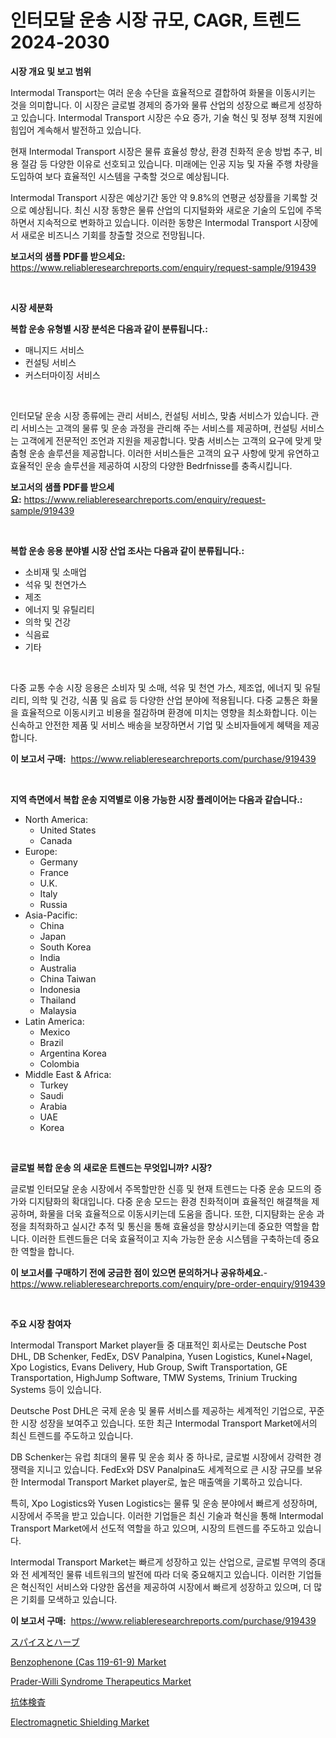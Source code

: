 <p><h1>인터모달 운송 시장 규모, CAGR, 트렌드 2024-2030</h1></p><p><strong>시장 개요 및 보고 범위</strong></p>
<p><p>Intermodal Transport는 여러 운송 수단을 효율적으로 결합하여 화물을 이동시키는 것을 의미합니다. 이 시장은 글로벌 경제의 증가와 물류 산업의 성장으로 빠르게 성장하고 있습니다. Intermodal Transport 시장은 수요 증가, 기술 혁신 및 정부 정책 지원에 힘입어 계속해서 발전하고 있습니다.</p><p>현재 Intermodal Transport 시장은 물류 효율성 향상, 환경 친화적 운송 방법 추구, 비용 절감 등 다양한 이유로 선호되고 있습니다. 미래에는 인공 지능 및 자율 주행 차량을 도입하여 보다 효율적인 시스템을 구축할 것으로 예상됩니다.</p><p>Intermodal Transport 시장은 예상기간 동안 약 9.8%의 연평균 성장률을 기록할 것으로 예상됩니다. 최신 시장 동향은 물류 산업의 디지털화와 새로운 기술의 도입에 주목하면서 지속적으로 변화하고 있습니다. 이러한 동향은 Intermodal Transport 시장에서 새로운 비즈니스 기회를 창출할 것으로 전망됩니다.</p></p>
<p><strong>보고서의 샘플 PDF를 받으세요:</strong> <a href="https://www.reliableresearchreports.com/enquiry/request-sample/919439">https://www.reliableresearchreports.com/enquiry/request-sample/919439</a></p>
<p>&nbsp;</p>
<p><strong>시장 세분화</strong></p>
<p><strong>복합 운송 유형별 시장 분석은 다음과 같이 분류됩니다.:</strong></p>
<p><ul><li>매니지드 서비스</li><li>컨설팅 서비스</li><li>커스터마이징 서비스</li></ul></p>
<p>&nbsp;</p>
<p><p>인터모달 운송 시장 종류에는 관리 서비스, 컨설팅 서비스, 맞춤 서비스가 있습니다. 관리 서비스는 고객의 물류 및 운송 과정을 관리해 주는 서비스를 제공하며, 컨설팅 서비스는 고객에게 전문적인 조언과 지원을 제공합니다. 맞춤 서비스는 고객의 요구에 맞게 맞춤형 운송 솔루션을 제공합니다. 이러한 서비스들은 고객의 요구 사항에 맞게 유연하고 효율적인 운송 솔루션을 제공하여 시장의 다양한 Bedrfnisse를 충족시킵니다.</p></p>
<p><strong>보고서의 샘플 PDF를 받으세요:</strong>&nbsp;<a href="https://www.reliableresearchreports.com/enquiry/request-sample/919439">https://www.reliableresearchreports.com/enquiry/request-sample/919439</a></p>
<p>&nbsp;</p>
<p><strong> 복합 운송 응용 분야별 시장 산업 조사는 다음과 같이 분류됩니다.:</strong></p>
<p><ul><li>소비재 및 소매업</li><li>석유 및 천연가스</li><li>제조</li><li>에너지 및 유틸리티</li><li>의학 및 건강</li><li>식음료</li><li>기타</li></ul></p>
<p>&nbsp;</p>
<p><p>다중 교통 수송 시장 응용은 소비자 및 소매, 석유 및 천연 가스, 제조업, 에너지 및 유틸리티, 의학 및 건강, 식품 및 음료 등 다양한 산업 분야에 적용됩니다. 다중 교통은 화물을 효율적으로 이동시키고 비용을 절감하며 환경에 미치는 영향을 최소화합니다. 이는 신속하고 안전한 제품 및 서비스 배송을 보장하면서 기업 및 소비자들에게 혜택을 제공합니다.</p></p>
<p><strong>이 보고서 구매:</strong>&nbsp; <a href="https://www.reliableresearchreports.com/purchase/919439">https://www.reliableresearchreports.com/purchase/919439</a></p>
<p>&nbsp;</p>
<p><strong>지역 측면에서 복합 운송 지역별로 이용 가능한 시장 플레이어는 다음과 같습니다.:</strong></p>
<p><ul>
    <li>
        North America:
        <ul>
            <li>United States</li>
            <li>Canada</li>
        </ul>
    </li>
    <li>
        Europe:
        <ul>
            <li>Germany</li>
            <li>France</li>
            <li>U.K.</li>
            <li>Italy</li>
            <li>Russia</li>
        </ul>
    </li>
    <li>
        Asia-Pacific:
        <ul>
            <li>China</li>
            <li>Japan</li>
            <li>South Korea</li>
            <li>India</li>
            <li>Australia</li>
            <li>China Taiwan</li>
            <li>Indonesia</li>
            <li>Thailand</li>
            <li>Malaysia</li>
        </ul>
    </li>
    <li>
        Latin America:
        <ul>
            <li>Mexico</li>
            <li>Brazil</li>
            <li>Argentina Korea</li>
            <li>Colombia</li>
        </ul>
    </li>
    <li>
        Middle East & Africa:
        <ul>
            <li>Turkey</li>
            <li>Saudi</li>
            <li>Arabia</li>
            <li>UAE</li>
            <li>Korea</li>
        </ul>
    </li>
    </ul></p>
<p>&nbsp;</p>
<p><strong>글로벌 복합 운송 의 새로운 트렌드는 무엇입니까? 시장?</strong></p>
<p><p>글로벌 인터모달 운송 시장에서 주목할만한 신흥 및 현재 트렌드는 다중 운송 모드의 증가와 디지턈화의 확대입니다. 다중 운송 모드는 환경 친화적이며 효율적인 해결책을 제공하며, 화물을 더욱 효율적으로 이동시키는데 도움을 줍니다. 또한, 디지턈화는 운송 과정을 최적화하고 실시간 추적 및 통신을 통해 효율성을 향상시키는데 중요한 역할을 합니다. 이러한 트렌드들은 더욱 효율적이고 지속 가능한 운송 시스템을 구축하는데 중요한 역할을 합니다.</p></p>
<p><strong>이 보고서를 구매하기 전에 궁금한 점이 있으면 문의하거나 공유하세요.</strong>- <a href="https://www.reliableresearchreports.com/enquiry/pre-order-enquiry/919439">https://www.reliableresearchreports.com/enquiry/pre-order-enquiry/919439</a></p>
<p>&nbsp;</p>
<p><strong>주요 시장 참여자</strong></p>
<p><p>Intermodal Transport Market player들 중 대표적인 회사로는 Deutsche Post DHL, DB Schenker, FedEx, DSV Panalpina, Yusen Logistics, Kunel+Nagel, Xpo Logistics, Evans Delivery, Hub Group, Swift Transportation, GE Transportation, HighJump Software, TMW Systems, Trinium Trucking Systems 등이 있습니다.</p><p>Deutsche Post DHL은 국제 운송 및 물류 서비스를 제공하는 세계적인 기업으로, 꾸준한 시장 성장을 보여주고 있습니다. 또한 최근 Intermodal Transport Market에서의 최신 트렌드를 주도하고 있습니다.</p><p>DB Schenker는 유럽 최대의 물류 및 운송 회사 중 하나로, 글로벌 시장에서 강력한 경쟁력을 지니고 있습니다. FedEx와 DSV Panalpina도 세계적으로 큰 시장 규모를 보유한 Intermodal Transport Market player로, 높은 매출액을 기록하고 있습니다.</p><p>특히, Xpo Logistics와 Yusen Logistics는 물류 및 운송 분야에서 빠르게 성장하며, 시장에서 주목을 받고 있습니다. 이러한 기업들은 최신 기술과 혁신을 통해 Intermodal Transport Market에서 선도적 역할을 하고 있으며, 시장의 트렌드를 주도하고 있습니다.</p><p>Intermodal Transport Market는 빠르게 성장하고 있는 산업으로, 글로벌 무역의 증대와 전 세계적인 물류 네트워크의 발전에 따라 더욱 중요해지고 있습니다. 이러한 기업들은 혁신적인 서비스와 다양한 옵션을 제공하여 시장에서 빠르게 성장하고 있으며, 더 많은 기회를 모색하고 있습니다.</p></p>
<p><strong>이 보고서 구매:</strong>&nbsp;&nbsp;<a href="https://www.reliableresearchreports.com/purchase/919439">https://www.reliableresearchreports.com/purchase/919439</a></p>
<p><p><a href="https://github.com/lababdou/Market-Research-Report-List-2/blob/main/5160944182898.md">スパイスとハーブ</a></p><p><a href="https://github.com/wwwkeltoum/Market-Research-Report-List-2/blob/main/benzophenone-cas-119-61-9-market.md">Benzophenone (Cas 119-61-9) Market</a></p><p><a href="https://github.com/joannesouthgate/Market-Research-Report-List-2/blob/main/prader-willi-syndrome-therapeutics-market.md">Prader-Willi Syndrome Therapeutics Market</a></p><p><a href="https://github.com/mohamedbakry57/Market-Research-Report-List-2/blob/main/1698225182897.md">抗体検査</a></p><p><a href="https://github.com/sofayahoo2023/Market-Research-Report-List-3/blob/main/electromagnetic-shielding-market.md">Electromagnetic Shielding Market</a></p></p>
